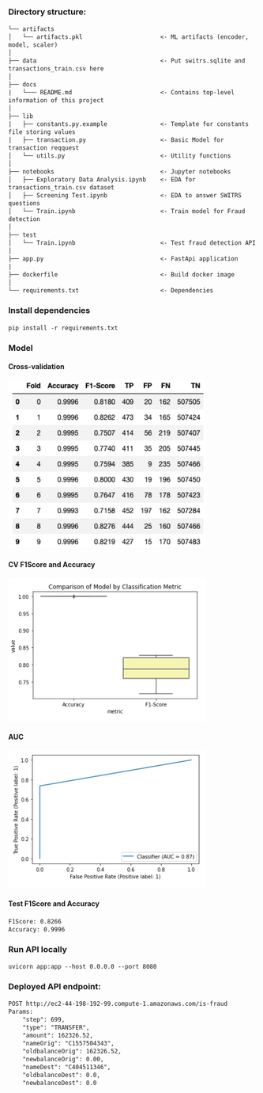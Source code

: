 ### Directory structure:

```
└── artifacts
│   └── artifacts.pkl                      <- ML artifacts (encoder, model, scaler)
│
├── data                                   <- Put switrs.sqlite and transactions_train.csv here
│
├── docs
|   └─── README.md                         <- Contains top-level information of this project
│
├── lib
|   ├── constants.py.example               <- Template for constants file storing values
|   ├── transaction.py                     <- Basic Model for transaction reqquest
│   └── utils.py                           <- Utility functions
│
├── notebooks                              <- Jupyter notebooks
│   ├── Exploratory Data Analysis.ipynb    <- EDA for transactions_train.csv dataset
│   ├── Screening Test.ipynb               <- EDA to answer SWITRS questions
│   └── Train.ipynb                        <- Train model for Fraud detection
│
├── test
│   └── Train.ipynb                        <- Test fraud detection API
│
├── app.py                                 <- FastApi application
|
├── dockerfile                             <- Build docker image
│
└── requirements.txt                       <- Dependencies
```


### Install dependencies

```
pip install -r requirements.txt
```

### Model
#### Cross-validation
<img src="https://raw.githubusercontent.com/GabrielSandoval/plentina/master/docs/KFoldCV.png" width=400>

#### CV F1Score and Accuracy
<img src="https://raw.githubusercontent.com/GabrielSandoval/plentina/master/docs/Metrics.png" width=400>

#### AUC
<img src="https://raw.githubusercontent.com/GabrielSandoval/plentina/master/docs/AUC.png" width=400>

#### Test F1Score and Accuracy

```
F1Score: 0.8266
Accuracy: 0.9996
```

### Run API locally

```
uvicorn app:app --host 0.0.0.0 --port 8080
```

### Deployed API endpoint:

```
POST http://ec2-44-198-192-99.compute-1.amazonaws.com/is-fraud
Params:
    "step": 699,
    "type": "TRANSFER",
    "amount": 162326.52,
    "nameOrig": "C1557504343",
    "oldbalanceOrig": 162326.52,
    "newbalanceOrig": 0.00,
    "nameDest": "C404511346",
    "oldbalanceDest": 0.0,
    "newbalanceDest": 0.0
```
